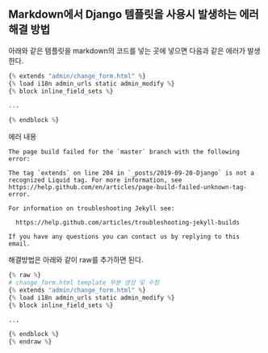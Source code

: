 ## Markdown에서 Django 템플릿을 사용시 발생하는 에러 해결 방법

아래와 같은 템플릿을 markdown의 코드를 넣는 곳에 넣으면 다음과 같은 에러가 발생한다.

``` python
{% extends "admin/change_form.html" %}
{% load i18n admin_urls static admin_modify %}
{% block inline_field_sets %}

...

{% endblock %}
```

에러 내용

```
The page build failed for the `master` branch with the following error:

The tag `extends` on line 204 in `_posts/2019-09-20-Django` is not a recognized Liquid tag. For more information, see https://help.github.com/en/articles/page-build-failed-unknown-tag-error.

For information on troubleshooting Jekyll see:

  https://help.github.com/articles/troubleshooting-jekyll-builds

If you have any questions you can contact us by replying to this email.
```

해결방법은 아래와 같이 raw를 추가하면 된다.
``` python
{% raw %}
# change_form.html template 부분 생성 및 수정
{% extends "admin/change_form.html" %}
{% load i18n admin_urls static admin_modify %}
{% block inline_field_sets %}

...

{% endblock %}
{% endraw %}
```